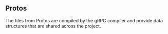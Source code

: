 ## Protos

The files from Protos are compiled by the gRPC compiler and provide data 
structures that are shared across the project.